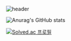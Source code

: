![header](https://capsule-render.vercel.app/api?type=rounded&color=A3DCBE&height=300&section=header&text=Joonas%20GitHub&fontSize=90)

![Anurag's GitHub stats](https://github-readme-stats.vercel.app/api?username=KHJune99&show_icons=true&theme=dracula)

[![Solved.ac
프로필](http://mazassumnida.wtf/api/v2/generate_badge?boj=eoeksgkswlq)](https://solved.ac/eoeksgkswlq/)  
